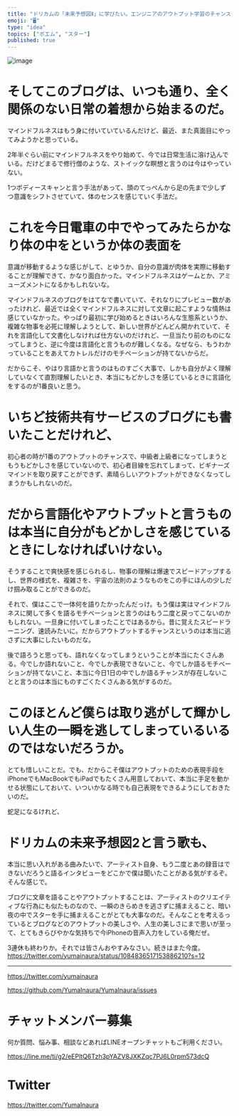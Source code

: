 ```yaml
---
title: "ドリカムの「未来予想図Ⅱ」に学びたい。エンジニアのアウトプット学習のチャンスを逃すともう二度と戻ってこないかもしれない。描かれなかったQii"
emoji: "🖥"
type: "idea"
topics: ["ポエム", "スター"]
published: true
---
```




![image](https://user-images.githubusercontent.com/13635059/51147843-2324ed00-189f-11e9-9be8-e52da692aaf9.png)

# そしてこのブログは、いつも通り、全く関係のない日常の着想から始まるのだ。


マインドフルネスはもう身に付いていているんだけど、最近、また真面目にやってみようかと思っている。

2年半ぐらい前にマインドフルネスをやり始めて、今では日常生活に溶け込んでいる。だけどまるで修行僧のような、ストイックな瞑想と言うのは今はやっていない。

1つボディースキャンと言う手法があって、頭のてっぺんから足の先まで少しずつ意識をシフトさせていて、体のセンスを感じていく手法だ。

# これを今日電車の中でやってみたらかなり体の中をというか体の表面を

意識が移動するような感じがして、とゆうか、自分の意識が肉体を実際に移動することが理解できて、かなり面白かった。マインドフルネスはゲームとか、アミューズメントになるかもしれないな。

マインドフルネスのブログをはてなで書いていて、それなりにプレビュー数があったけれど、最近では全くマインドフルネスに対して文章に起こすような情熱は感じていなかった。やっぱり最初に学び始めるときはいろんな生態系というか、複雑な物事を必死に理解しようとして、新しい世界がどんどん開かれていて、それを言語化して文書化しなければ仕方ないのだけれど、一旦当たり前のものになってしまうと、逆に今度は言語化と言うものが難しくなる。なぜなら、もうわかっていることをあえてカトレルだけのモチベーションが持てないからだ。

だからこそ、やはり言語かと言うのはものすごく大事で、しかも自分がよく理解していなくて直割理解したいとき、本当にもどかしさを感じているときに言語化をするのが1番良いと思う。

# いちど技術共有サービスのブログにも書いたことだけれど、

初心者の時が1番のアウトプットのチャンスで、中級者上級者になってしまうともうもどかしさを感じていないので、初心者目線を忘れてしまって、ビギナーズマインドを取り戻すことができず、素晴らしいアウトプットができなくなってしまうかもしれないのだ。

# だから言語化やアウトプットと言うものは本当に自分がもどかしさを感じているときにしなければいけない。

そうすることで爽快感を感じられるし、物事の理解は爆速でスピードアップするし、世界の様式を、複雑さを、宇宙の法則のようなものをこの手にほんの少しだけ掴み取ることができるのだ。

それで、僕はここで一体何を語りたかったんだっけ。もう僕は実はマインドフルネスに関して多くを語るモチベーションと言うのはもう二度と戻ってこないのかもしれない。一旦身に付いてしまったことではあるから。昔に覚えたスピードラーニング、速読みたいに。だからアウトプットするチャンスというのは本当に逃さずに大事にしたいものだな。

後で語ろうと思っても、語れなくなってしまうということが本当にたくさんある。今でしか語れないこと、今でしか表現できないこと、今でしか語るモチベーションが持てないこと、本当に今日1日の中でしか語るチャンスが存在しないことと言うのは本当にものすごくたくさんある気がするのだ。

# このほとんど僕らは取り逃がして輝かしい人生の一瞬を逃してしまっているいるのではないだろうか。

とても惜しいことだ。でも、だからこそ僕はアウトプットのための表現手段をiPhoneでもMacBookでもiPadでもたくさん用意しておいて、本当に手足を動かせる状態にしておいて、いついかなる時でも自己表現をできるようにしておきたいのだ。

蛇足になるけれど、

# ドリカムの未来予想図2と言う歌も、

本当に思い入れがある曲みたいで、アーティスト自身、もう二度とあの録音はできないだろうと語るインタビューをどこかで僕は聞いたことがある気がするぞ。そんな感じで。

ブログに文章を語ることやアウトプットすることは、アーティストのクリエイティブな行為にも似たものなので、一瞬のきらめきを逃さずに捕まえること、暗い夜の中でスターを手に捕まえることがとても大事なのだ。そんなことを考えるっているとブログなどのアウトプットの美しさや、人生の美しさにまで思いが至って、とてもきらびやかな気持ちで今iPhoneの音声入力をしている俺だぜ。

3連休も終わりか。それでは皆さんおやすみなさい。続きはまた今度。
https://twitter.com/yumainaura/status/1084836517153886210?s=12

---

https://twitter.com/yumainaura

https://github.com/YumaInaura/YumaInaura/issues









<!-- Update From Qiita API -->

# チャットメンバー募集


何か質問、悩み事、相談などあればLINEオープンチャットもご利用ください。

https://line.me/ti/g2/eEPltQ6Tzh3pYAZV8JXKZqc7PJ6L0rpm573dcQ





# Twitter


https://twitter.com/YumaInaura


<!-- Update From Qiita API -->


